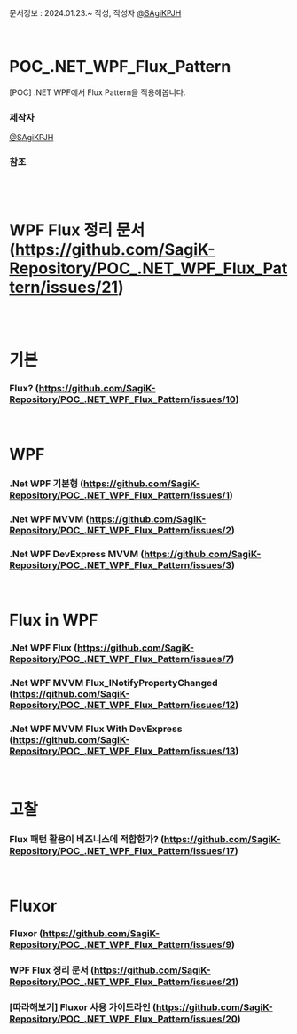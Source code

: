 문서정보 : 2024.01.23.~ 작성, 작성자 [@SAgiKPJH](https://github.com/SAgiKPJH)

<br>

# POC_.NET_WPF_Flux_Pattern
[POC] .NET WPF에서 Flux Pattern을 적용해봅니다.



### 제작자
[@SAgiKPJH](https://github.com/SAgiKPJH)

### 참조

<br><br>

# WPF Flux 정리 문서 (https://github.com/SagiK-Repository/POC_.NET_WPF_Flux_Pattern/issues/21)

<br><br>

# 기본
### Flux? (https://github.com/SagiK-Repository/POC_.NET_WPF_Flux_Pattern/issues/10)

<br>

# WPF
### .Net WPF 기본형 (https://github.com/SagiK-Repository/POC_.NET_WPF_Flux_Pattern/issues/1)
### .Net WPF MVVM (https://github.com/SagiK-Repository/POC_.NET_WPF_Flux_Pattern/issues/2)
### .Net WPF DevExpress MVVM (https://github.com/SagiK-Repository/POC_.NET_WPF_Flux_Pattern/issues/3)

<br>

# Flux in WPF
### .Net WPF Flux (https://github.com/SagiK-Repository/POC_.NET_WPF_Flux_Pattern/issues/7)
### .Net WPF MVVM Flux_INotifyPropertyChanged (https://github.com/SagiK-Repository/POC_.NET_WPF_Flux_Pattern/issues/12)
### .Net WPF MVVM Flux With DevExpress (https://github.com/SagiK-Repository/POC_.NET_WPF_Flux_Pattern/issues/13)

<br>

# 고찰
### Flux 패턴 활용이 비즈니스에 적합한가? (https://github.com/SagiK-Repository/POC_.NET_WPF_Flux_Pattern/issues/17)

<br>

# Fluxor
### Fluxor (https://github.com/SagiK-Repository/POC_.NET_WPF_Flux_Pattern/issues/9)
### WPF Flux 정리 문서 (https://github.com/SagiK-Repository/POC_.NET_WPF_Flux_Pattern/issues/21)
### [따라해보기] Fluxor 사용 가이드라인 (https://github.com/SagiK-Repository/POC_.NET_WPF_Flux_Pattern/issues/20)
